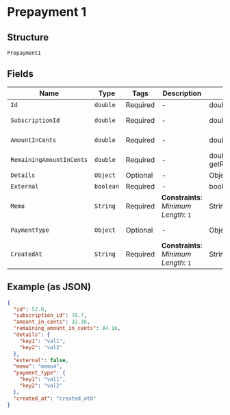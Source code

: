 
# Prepayment 1

## Structure

`Prepayment1`

## Fields

| Name | Type | Tags | Description | Getter | Setter |
|  --- | --- | --- | --- | --- | --- |
| `Id` | `double` | Required | - | double getId() | setId(double id) |
| `SubscriptionId` | `double` | Required | - | double getSubscriptionId() | setSubscriptionId(double subscriptionId) |
| `AmountInCents` | `double` | Required | - | double getAmountInCents() | setAmountInCents(double amountInCents) |
| `RemainingAmountInCents` | `double` | Required | - | double getRemainingAmountInCents() | setRemainingAmountInCents(double remainingAmountInCents) |
| `Details` | `Object` | Optional | - | Object getDetails() | setDetails(Object details) |
| `External` | `boolean` | Required | - | boolean getExternal() | setExternal(boolean external) |
| `Memo` | `String` | Required | **Constraints**: *Minimum Length*: `1` | String getMemo() | setMemo(String memo) |
| `PaymentType` | `Object` | Optional | - | Object getPaymentType() | setPaymentType(Object paymentType) |
| `CreatedAt` | `String` | Required | **Constraints**: *Minimum Length*: `1` | String getCreatedAt() | setCreatedAt(String createdAt) |

## Example (as JSON)

```json
{
  "id": 52.0,
  "subscription_id": 78.7,
  "amount_in_cents": 32.38,
  "remaining_amount_in_cents": 84.16,
  "details": {
    "key1": "val1",
    "key2": "val2"
  },
  "external": false,
  "memo": "memo4",
  "payment_type": {
    "key1": "val1",
    "key2": "val2"
  },
  "created_at": "created_at8"
}
```

